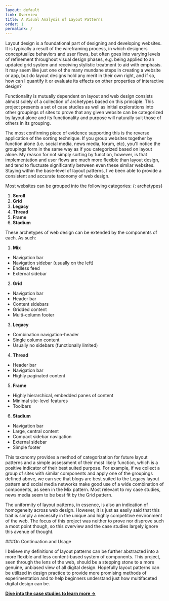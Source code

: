 ```yaml
---
layout: default
link: Overview
title: A Visual Analysis of Layout Patterns
order: 1
permalink: /
---
```


Layout design is a foundational part of designing and developing websites. It is typically a result of the wireframing process, in which designers conceptualize behaviors and user flows, but often goes into varying levels of refinement throughout visual design phases, e.g. being applied to an updated grid system and receiving stylistic treatment to aid with emphasis. It may seem like just one of the many mundane steps in creating a website or app, but do layout designs hold any merit in their own right, and if so, how can I quantify it or evaluate its effects on other properties of interactive design?

Functionality is mutually dependent on layout and web design consists almost solely of a collection of archetypes based on this principle. This project presents a set of case studies as well as initial explorations into other groupings of sites to prove that any given website can be categorized by layout alone and its functionality and purpose will naturally suit those of others in its grouping.

The most confirming piece of evidence supporting this is the reverse application of the sorting technique. If you group websites together by function alone (i.e. social media, news media, forum, etc), you'll notice the groupings form in the same way as if you categorized based on layout alone. My reason for not simply sorting by function, however, is that implementation and user flows are much more flexible than layout design, and tend to fluctuate significantly between even these similar websites. Staying within the base-level of layout patterns, I've been able to provide a consistent and accurate taxonomy of web design.

Most websites can be grouped into the following categories:
{: archetypes}

1. **Scroll**
2. **Grid**
3. **Legacy**
4. **Thread**
5. **Frame**
6. **Stadium**

These archetypes of web design can be extended by the components of each. As such:

1. **Mix**
  * Navigation bar
  * Navigation sidebar (usually on the left)
  * Endless feed
  * External sidebar

2. **Grid**
  * Navigation bar
  * Header bar
  * Content sidebars
  * Gridded content
  * Multi-column footer

3. **Legacy**
  * Combination navigation-header
  * Single column content
  * Usually no sidebars (functionally limited)

4. **Thread**
  * Header bar
  * Navigation bar
  * Highly paginated content

5. **Frame**
  * Highly hierarchical, embedded panes of content
  * Minimal site-level features
  * Toolbars

6. **Stadium**
  * Navigation bar
  * Large, central content
  * Compact sidebar navigation
  * External sidebar
  * Simple footer

This taxonomy provides a method of categorization for future layout patterns and a simple assessment of their most likely function, which is a positive indicator of their best suited purpose. For example, if we collect a group of sites with similar components and apply one of the groupings defined above, we can see that blogs are best suited to the Legacy layout pattern and social media networks make good use of a wide combination of components, as seen in the Mix pattern. Most relevant to my case studies, news media seem to be best fit by the Grid pattern.

The uniformity of layout patterns, in essence, is also an indication of homogeneity across web design. However, it is just as easily said that this trait is simply a necessity in the unique and highly competitive environment of the web. The focus of this project was neither to prove nor disprove such a moot point though, so this overview and the case studies largely ignore this avenue of thought.

###On Continuation and Usage

I believe my definitions of layout patterns can be further abstracted into a more flexible and less content-based system of components. This project, seen through the lens of the web, should be a stepping stone to a more genuine, unbiased view of all digital design. Hopefully layout patterns can be utilized in design practice to provide more promising methods of experimentation and to help beginners understand just how multifaceted digital design can be.

[**Dive into the case studies to learn more &rarr;**](/case-studies)